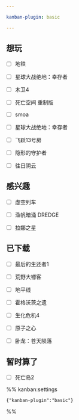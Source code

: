 ```yaml
---

kanban-plugin: basic

---
```


## 想玩

- [ ] 地铁
- [ ] 星球大战绝地：幸存者
- [ ] 木卫4
- [ ] 死亡空间 重制版
- [ ] smoa
- [ ] 星球大战绝地：幸存者
- [ ] 飞跃13号房
- [ ] 隐形的守护者
- [ ] 往日阴云


## 感兴趣

- [ ] 虚空列车
- [ ] 渔帆暗涌 DREDGE
- [ ] 拉娜之星


## 已下载

- [ ] 最后的生还者1
- [ ] 荒野大镖客
- [ ] 地平线
- [ ] 霍格沃茨之遗
- [ ] 生化危机4
- [ ] 原子之心
- [ ] 卧龙：苍天陨落


## 暂时算了

- [ ] 死亡岛2




%% kanban:settings
```
{"kanban-plugin":"basic"}
```
%%